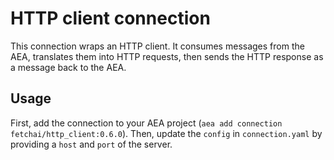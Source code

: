 # HTTP client connection
This connection wraps an HTTP client. It consumes messages from the AEA, translates them into HTTP requests, then sends the HTTP response as a message back to the AEA.

## Usage
First, add the connection to your AEA project (`aea add connection fetchai/http_client:0.6.0`). Then, update the `config` in `connection.yaml` by providing a `host` and `port` of the server.
